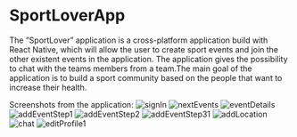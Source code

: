 # SportLoverApp

The ”SportLover” application is a cross-platform application build with React Native, which will allow the user to create sport events and join the other existent events in the application.
The application gives the possibility to chat with the teams members from a team.The main goal of the application is to build a sport community based on the people
that want to increase their health.

Screenshots from the application:
![signIn](https://user-images.githubusercontent.com/13131839/165769731-20cd05d9-8269-413e-b45b-e7c7faeef786.jpeg)
![nextEvents](https://user-images.githubusercontent.com/13131839/165769800-7d37afdf-6db4-400f-a4a0-eb16182843fc.jpeg)
![eventDetails](https://user-images.githubusercontent.com/13131839/165769821-4386e0de-01c7-4b24-bcd7-2d9b42f9875b.jpeg)
![addEventStep1](https://user-images.githubusercontent.com/13131839/165769929-f43c6f5e-fb67-4bbd-ac5f-f11fc5834785.jpeg)
![addEventStep2](https://user-images.githubusercontent.com/13131839/165769938-08c2e9d4-c4be-4667-b2cb-54a4c25a4699.jpeg)
![addEventStep31](https://user-images.githubusercontent.com/13131839/165769948-0e6f2f60-2bfa-404f-81e6-933d12713849.jpeg)
![addLocation](https://user-images.githubusercontent.com/13131839/165769958-527904e6-78f7-4903-90ad-2d44b8efd1f0.jpeg)
![chat](https://user-images.githubusercontent.com/13131839/165770097-051a3a10-44fe-4e0a-8d8b-fcc60956d548.jpeg)
![editProfile1](https://user-images.githubusercontent.com/13131839/165770144-7525ae30-7ded-453d-8ed6-1d9e372788d0.jpeg)
